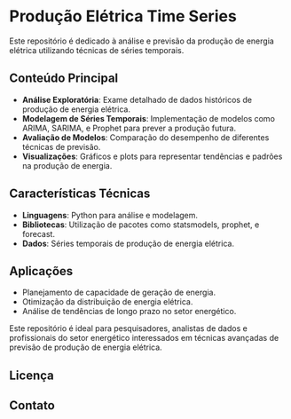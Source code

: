 # Produção Elétrica Time Series

Este repositório é dedicado à análise e previsão da produção de energia elétrica utilizando técnicas de séries temporais.

## Conteúdo Principal

- **Análise Exploratória**: Exame detalhado de dados históricos de produção de energia elétrica.
- **Modelagem de Séries Temporais**: Implementação de modelos como ARIMA, SARIMA, e Prophet para prever a produção futura.
- **Avaliação de Modelos**: Comparação do desempenho de diferentes técnicas de previsão.
- **Visualizações**: Gráficos e plots para representar tendências e padrões na produção de energia.

## Características Técnicas

- **Linguagens**: Python para análise e modelagem.
- **Bibliotecas**: Utilização de pacotes como statsmodels, prophet, e forecast.
- **Dados**: Séries temporais de produção de energia elétrica.

## Aplicações

- Planejamento de capacidade de geração de energia.
- Otimização da distribuição de energia elétrica.
- Análise de tendências de longo prazo no setor energético.

Este repositório é ideal para pesquisadores, analistas de dados e profissionais do setor energético interessados em técnicas avançadas de previsão de produção de energia elétrica.


## Licença



## Contato

